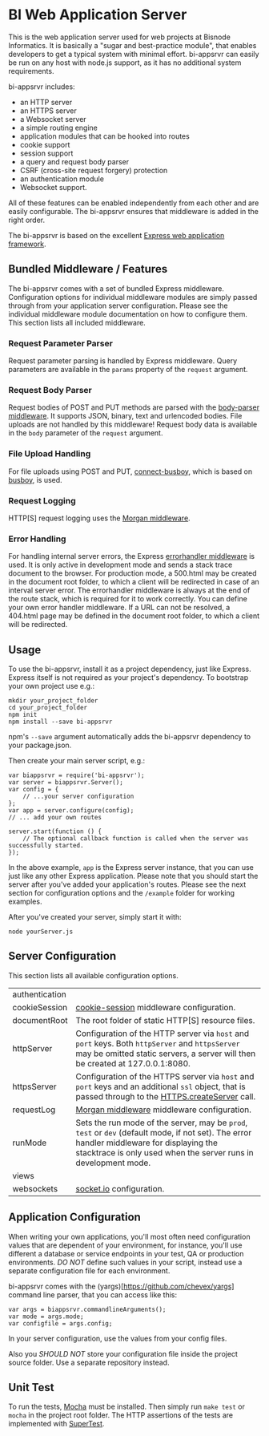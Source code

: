 # BI Web Application Server

This is the web application server used for web projects at Bisnode Informatics. It is basically a "sugar and best-practice module", that enables developers to get a typical system with minimal effort. bi-appsrvr can easily be run on any host with node.js support, as it has no additional system requirements.

bi-appsrvr includes:

   * an HTTP server
   * an HTTPS server
   * a Websocket server
   * a simple routing engine
   * application modules that can be hooked into routes
   * cookie support
   * session support
   * a query and request body parser
   * CSRF (cross-site request forgery) protection
   * an authentication module
   * Websocket support. 

All of these features can be enabled independently from each other and are easily configurable. The bi-appsrvr ensures that middleware is added in the right order. 

The bi-appsrvr is based on the excellent [Express web application framework](http://expressjs.com/).

## Bundled Middleware / Features

The bi-appsrvr comes with a set of bundled Express middleware. Configuration options for individual middleware modules are simply
passed through from your application server configuration. Please see the individual middleware module documentation on how to configure 
them. This section lists all included middleware. 

### Request Parameter Parser

Request parameter parsing is handled by Express middleware. Query parameters are available in the `params` property of the `request` argument. 

### Request Body Parser

Request bodies of POST and PUT methods are parsed with the [body-parser middleware](https://github.com/expressjs/body-parser). 
It supports JSON, binary, text and urlencoded bodies. File uploads are not handled by this middleware! Request body data is available
in the `body` parameter of the `request` argument. 

### File Upload Handling

For file uploads using POST and PUT, [connect-busboy](https://github.com/mscdex/connect-busboy), which is based on [busboy](https://github.com/mscdex/busboy), is used.

### Request Logging

HTTP[S] request logging uses the [Morgan middleware](https://github.com/expressjs/morgan). 

### Error Handling

For handling internal server errors, the Express [errorhandler middleware](https://github.com/expressjs/errorhandler) is used. It is only active in development mode and sends a stack trace document to the browser. For production mode, a 500.html may be created in the document root folder, to which a client will be redirected in case of an interval server error. The errorhandler middleware is always at the end of the route stack, which is required for it to work correctly. You can define your own error handler middleware. If a URL can not be resolved, a 404.html page may be defined in the document root folder, to which a client will be redirected. 

## Usage

To use the bi-appsrvr, install it as a project dependency, just like Express. Express itself is not required as your project's dependency. To bootstrap your own project use e.g.:  

    mkdir your_project_folder
    cd your_project_folder
    npm init
    npm install --save bi-appsrvr

npm's `--save` argument automatically adds the bi-appsrvr dependency to your package.json.

Then create your main server script, e.g.:

    var biappsrvr = require('bi-appsrvr');
    var server = biappsrvr.Server();
    var config = {
        // ...your server configuration
    };
    var app = server.configure(config);
    // ... add your own routes
    
    server.start(function () {
        // The optional callback function is called when the server was successfully started. 
    });

In the above example, `app` is the Express server instance, that you can use just like any other Express application. Please note that you should start the server after you've added your application's routes. Please see the next section for configuration options and the `/example` folder for working examples.

After you've created your server, simply start it with: 

    node yourServer.js

## Server Configuration

This section lists all available configuration options.

<table>
   <tr>
      <td>authentication</td>
      <td></td>
   </tr>
   <tr>
      <td>cookieSession</td>
      <td><a href="https://github.com/expressjs/cookie-session">cookie-session</a> middleware configuration.</td>
   </tr>
   <tr>
      <td>documentRoot</td>
      <td>The root folder of static HTTP[S] resource files.</td>
   </tr>
   <tr>
      <td>httpServer</td>
      <td>Configuration of the HTTP server via <code>host</code> and <code>port</code> keys. Both <code>httpServer</code> and <code>httpsServer</code> may be omitted static servers, a server will then be created at 127.0.0.1:8080.</td>
   </tr>
   <tr>
      <td>httpsServer</td>
      <td>Configuration of the HTTPS server via <code>host</code> and <code>port</code> keys and an additional <code>ssl</code> object, that is passed through to the <a href="http://nodejs.org/api/https.html#https_https_createserver_options_requestlistener">HTTPS.createServer</a> call.</td>
   </tr>
   <tr>
      <td>requestLog</td>
      <td><a href="https://github.com/expressjs/morgan">Morgan middleware</a> middleware configuration.</td>
   </tr>
   <tr>
      <td>runMode</td>
      <td>Sets the run mode of the server, may be <code>prod</code>, <code>test</code> or <code>dev</code> (default mode, if not set). The error handler middleware for displaying the stacktrace is only used when the server runs in development mode.</td>
   </tr>
   <tr>
      <td>views</td>
      <td></td>
   </tr>
   <tr>
      <td>websockets</td>
      <td><a href="http://socket.io/">socket.io</a> configuration.</td>
   </tr>
</table>

## Application Configuration

When writing your own applications, you'll most often need configuration values that are dependent of your environment, for instance, you'll use different a database or service endpoints in your test, QA or production environments. *DO NOT* define such values in your script, instead use a separate configuration file for each environment.

bi-appsrvr comes with the (yargs)[https://github.com/chevex/yargs] command line parser, that you can access like this: 

    var args = biappsrvr.commandlineArguments();
    var mode = args.mode;
    var configfile = args.config;

In your server configuration, use the values from your config files. 

Also you *SHOULD NOT* store your configuration file inside the project source folder. Use a separate repository instead. 

## Unit Test

To run the tests, [Mocha](http://visionmedia.github.io/mocha/) must be installed. Then simply run `make test` or `mocha` in the project root folder. The HTTP assertions of the tests are implemented with [SuperTest](https://github.com/visionmedia/supertest).

